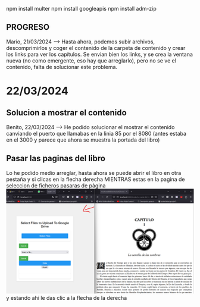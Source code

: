 npm install multer
npm install googleapis
npm install adm-zip

## PROGRESO
Mario, 21/03/2024 --> Hasta ahora, podemos subir archivos, descomprimirlos y coger el contenido de la carpeta de contenido y crear los links para ver los capítulos.
Se envian bien los links, y se crea la ventana nueva (no como emergente, eso hay que arreglarlo), pero no se ve el contenido, falta de solucionar este problema.

# 22/03/2024
## Solucion a mostrar el contenido
Benito, 22/03/2024 --> He podido solucionar el mostrar el contenido canviando el puerto que llamabas en la linia 85
por el 8080 (antes estaba en el 3000 y parece que ahora se muestra la portada del libro)
## Pasar las paginas del libro
Lo he podido medio arreglar, hasta ahora se puede abrir el libro en otra pestaña y si clicas en la flecha derecha MIENTRAS estas en la pagina de seleccion de ficheros pasaras de pàgina
![alt text](image-4.png)
y estando ahi le das clic a la flecha de la derecha